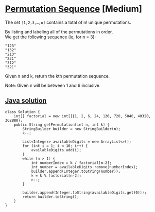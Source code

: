 # [Permutation Sequence](https://leetcode.com/problems/permutation-sequence/description/) [Medium]

The set `[1,2,3,…,n]` contains a total of n! unique permutations.

By listing and labeling all of the permutations in order,  
We get the following sequence (ie, for n = 3):
```
"123"
"132"
"213"
"231"
"312"
"321"
```
Given n and k, return the kth permutation sequence.

Note: Given n will be between 1 and 9 inclusive.

## [Java solution](https://leetcode.com/submissions/detail/149026862/)
```
class Solution {
    int[] factorial = new int[]{1, 2, 6, 24, 120, 720, 5040, 40320, 362880};
    public String getPermutation(int n, int k) {
        StringBuilder builder = new StringBuilder(n);
        k--;
        
        List<Integer> availableDigits = new ArrayList<>();
        for (int i = 1; i < 10; i++) {
            availableDigits.add(i);
        }
        while (n > 1) {
            int numberIndex = k / factorial[n-2];
            int number = availableDigits.remove(numberIndex);
            builder.append(Integer.toString(number));
            k = k % factorial[n-2];
            n--;
        }
        
        builder.append(Integer.toString(availableDigits.get(0)));
        return builder.toString();
    }
}
```
